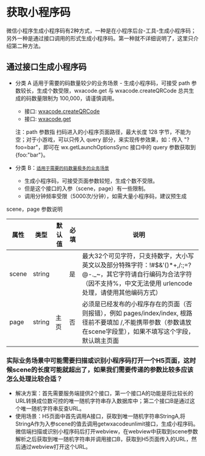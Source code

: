 # 获取小程序码
 微信小程序生成小程序码有2种方式，一种是在小程序后台-工具-生成小程序码；另外一种是通过接口调用的形式生成小程序码。第一种就不详细说明了，这里只介绍第二种方法。

 ## 通过接口生成小程序码
 
<!-- TOC -->

- 分类 A 适用于需要的码数量较少的业务场景 - 生成小程序码，可接受 path 参数较长，生成个数受限，wxacode.get 与 wxacode.createQRCode 总共生成的码数量限制为 100,000，请谨慎调用。
    - 接口: [wxacode.createQRCode](https://developers.weixin.qq.com/miniprogram/dev/api-backend/open-api/qr-code/wxacode.createQRCode.html)
    - 接口: [wxacode.get](https://developers.weixin.qq.com/miniprogram/dev/api-backend/open-api/qr-code/wxacode.get.html)

   注：path 参数指 扫码进入的小程序页面路径，最大长度 128 字节，不能为空；对于小游戏，可以只传入 query 部分，来实现传参效果，如：传入 "?foo=bar"，即可在 wx.getLaunchOptionsSync 接口中的 query 参数获取到 {foo:"bar"}。

- 分类 B：[`适用于需要的码数量极多的业务场景`](https://developers.weixin.qq.com/miniprogram/dev/api-backend/open-api/qr-code/wxacode.getUnlimited.html)
    - 生成小程序码，可接受页面参数较短，生成个数不受限。
    * 但是这个接口的入参（scene，page）有一些限制。
    * 调用分钟频率受限（5000次/分钟），如需大量小程序码，建议预生成

<!-- /TOC -->
scene，page 参数说明


|  属性   | 类型  |  默认值   | 必填  | 说明  |
|  ----  | ----  |  ----  | ----  | ----  |
| scene  | string |   | 是 | 最大32个可见字符，只支持数字，大小写英文以及部分特殊字符：!#$&'()*+,/:;=?@-._~，其它字符请自行编码为合法字符（因不支持%，中文无法使用 urlencode 处理，请使用其他编码方式） |
| page  | string | 主页  | 否 | 必须是已经发布的小程序存在的页面（否则报错），例如 pages/index/index, 根路径前不要填加 /,不能携带参数（参数请放在scene字段里），如果不填写这个字段，默认跳主页面 |

### 实际业务场景中可能需要扫描或识别小程序码打开一个H5页面，这时候scene的长度可能就超出了，如果我们需要传递的参数比较多应该怎么处理比较合适？

* 解决方案：首先需要服务端提供2个接口，第一个接口A的功能是将比较长的URL转换成位数可控的唯一随机字符串存入数据库中；第二个接口B是通过这个唯一随机字符串反查URL。
* 使用场景：H5页面中首先调用A接口，获取到唯一随机字符串StringA,将StringA作为入参scene的值去调用getwxacodeunlimit接口，生成小程序码。微信端扫描或识别小程序码后打开webview，在webview中获取到scene参数解析之后获取到唯一随机字符串并调用接口B，获取到H5页面传入的URL，然后通过webview打开这个URL。

